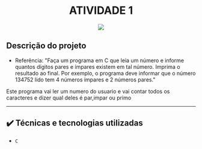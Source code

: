 



<h1 align="center"> ATIVIDADE 1 </h1>

<p align="center">
<img src="http://img.shields.io/static/v1?label=STATUS&message=CONCLUIDO&color=GREEN&style=for-the-badge"/>
</p>

## Descrição do projeto 

- Referência: "Faça um programa em C que leia um número e informe quantos dígitos pares e ímpares existem em tal número. 
Imprima o resultado ao final. Por exemplo,  o programa deve informar que o número 134752 lido tem 4 números 
ímpares e 2 números pares."
  
Este programa vai ler um numero do usuario e vai contar todos os caracteres e dizer qual deles é par,impar ou primo

----

## ✔️ Técnicas e tecnologias utilizadas

- ``C``


